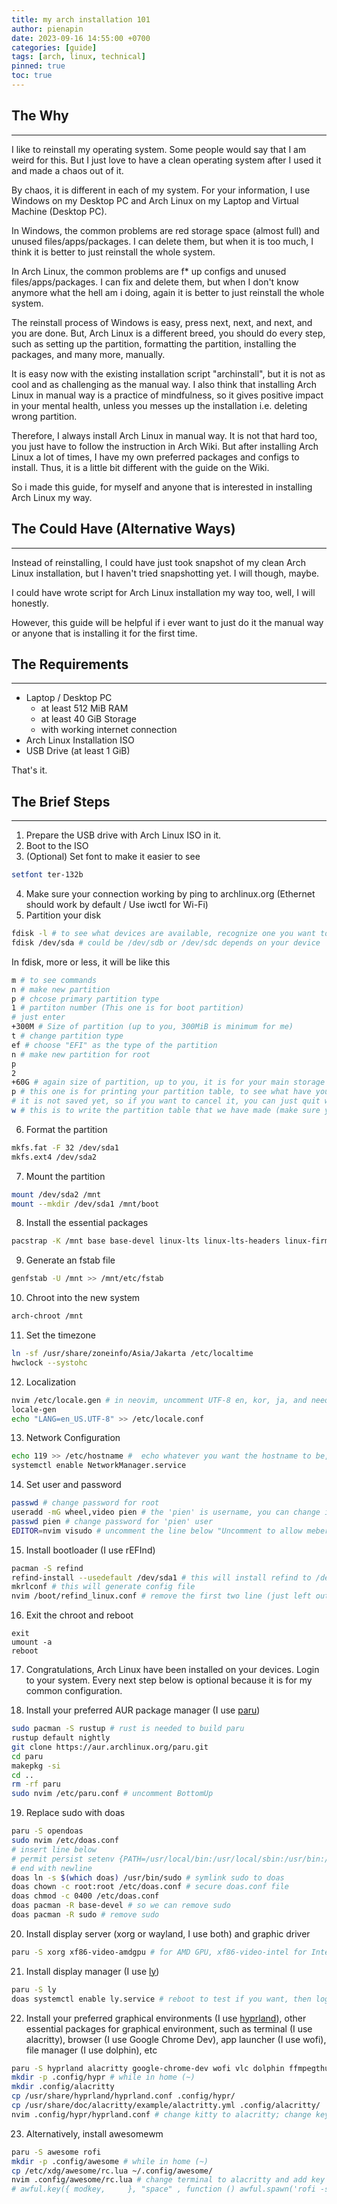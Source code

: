 ```yaml
---
title: my arch installation 101
author: pienapin
date: 2023-09-16 14:55:00 +0700
categories: [guide]
tags: [arch, linux, technical]
pinned: true
toc: true
---
```


## The Why
---
I like to reinstall my operating system. Some people would say that I am weird for this. But I just love to have a clean operating system after I used it and made a chaos out of it.

By chaos, it is different in each of my system. For your information, I use Windows on my Desktop PC and Arch Linux on my Laptop and Virtual Machine (Desktop PC).

In Windows, the common problems are red storage space (almost full) and unused files/apps/packages. I can delete them, but when it is too much, I think it is better to just reinstall the whole system.

In Arch Linux, the common problems are f* up configs and unused files/apps/packages. I can fix and delete them, but when I don't know anymore what the hell am i doing, again it is better to just reinstall the whole system.

The reinstall process of Windows is easy, press next, next, and next, and you are done. But, Arch Linux is a different breed, you should do every step, such as setting up the partition, formatting the partition, installing the packages, and many more, manually.

It is easy now with the existing installation script "archinstall", but it is not as cool and as challenging as the manual way. I also think that installing Arch Linux in manual way is a practice of mindfulness, so it gives positive impact in your mental health, unless you messes up the installation i.e. deleting wrong partition.

Therefore, I always install Arch Linux in manual way. It is not that hard too, you just have to follow the instruction in Arch Wiki. But after installing Arch Linux a lot of times, I have my own preferred packages and configs to install. Thus, it is a little bit different with the guide on the Wiki.

So i made this guide, for myself and anyone that is interested in installing Arch Linux my way.

## The Could Have (Alternative Ways)
---
Instead of reinstalling, I could have just took snapshot of my clean Arch Linux installation, but I haven't tried snapshotting yet. I will though, maybe.

I could have wrote script for Arch Linux installation my way too, well, I will honestly.

However, this guide will be helpful if i ever want to just do it the manual way or anyone that is installing it for the first time.

## The Requirements
---
* Laptop / Desktop PC
  * at least 512 MiB RAM
  * at least 40 GiB Storage
  * with working internet connection
* Arch Linux Installation ISO
* USB Drive (at least 1 GiB)

That's it.

## The Brief Steps
---
1. Prepare the USB drive with Arch Linux ISO in it.
2. Boot to the ISO
3. (Optional) Set font to make it easier to see
```bash
setfont ter-132b
```
4. Make sure your connection working by ping to archlinux.org (Ethernet should work by default / Use iwctl for Wi-Fi)
5. Partition your disk
```bash
fdisk -l # to see what devices are available, recognize one you want to use
fdisk /dev/sda # could be /dev/sdb or /dev/sdc depends on your device
```
In fdisk, more or less, it will be like this
```bash
m # to see commands
n # make new partition
p # chcose primary partition type
1 # partiton number (This one is for boot partition)
# just enter
+300M # Size of partition (up to you, 300MiB is minimum for me)
t # change partition type
ef # choose "EFI" as the type of the partition
n # make new partition for root
p
2
+60G # again size of partition, up to you, it is for your main storage space
p # this one is for printing your partition table, to see what have you done
# it is not saved yet, so if you want to cancel it, you can just quit with 'q'
w # this is to write the partition table that we have made (make sure you have done the partition right)
```
6. Format the partition
```bash
mkfs.fat -F 32 /dev/sda1
mkfs.ext4 /dev/sda2
```
7. Mount the partition
```bash
mount /dev/sda2 /mnt
mount --mkdir /dev/sda1 /mnt/boot
```
8. Install the essential packages
```bash
pacstrap -K /mnt base base-devel linux-lts linux-lts-headers linux-firmware intel-ucode neovim git networkmanager man
```
9. Generate an fstab file
```bash
genfstab -U /mnt >> /mnt/etc/fstab
```
10. Chroot into the new system
```bash
arch-chroot /mnt
```
11. Set the timezone
```bash
ln -sf /usr/share/zoneinfo/Asia/Jakarta /etc/localtime
hwclock --systohc
```
12. Localization
```bash
nvim /etc/locale.gen # in neovim, uncomment UTF-8 en, kor, ja, and needed locales
locale-gen
echo "LANG=en_US.UTF-8" >> /etc/locale.conf
```
13. Network Configuration
```bash
echo 119 >> /etc/hostname #  echo whatever you want the hostname to be, in my case, 119
systemctl enable NetworkManager.service
```
14. Set user and password
```bash
passwd # change password for root
useradd -mG wheel,video pien # the 'pien' is username, you can change it to whatever you want
passwd pien # change password for 'pien' user
EDITOR=nvim visudo # uncomment the line below "Uncomment to allow mebers of group wheel to execute any command"
```
15. Install bootloader (I use rEFInd)
```bash
pacman -S refind
refind-install --usedefault /dev/sda1 # this will install refind to /dev/sda1
mkrlconf # this will generate config file
nvim /boot/refind_linux.conf # remove the first two line (just left out the boot with minimal option)
```
16. Exit the chroot and reboot
```
exit
umount -a
reboot
```
17. Congratulations, Arch Linux have been installed on your devices. Login to your system. Every next step below is optional because it is for my common configuration.

18. Install your preferred AUR package manager (I use [paru](https://github.com/Morganamilo/paru))
```bash
sudo pacman -S rustup # rust is needed to build paru
rustup default nightly
git clone https://aur.archlinux.org/paru.git
cd paru
makepkg -si
cd ..
rm -rf paru
sudo nvim /etc/paru.conf # uncomment BottomUp
```
19. Replace sudo with doas
```bash
paru -S opendoas
sudo nvim /etc/doas.conf
# insert line below
# permit persist setenv {PATH=/usr/local/bin:/usr/local/sbin:/usr/bin:/usr/sbin} :wheel
# end with newline
doas ln -s $(which doas) /usr/bin/sudo # symlink sudo to doas
doas chown -c root:root /etc/doas.conf # secure doas.conf file
doas chmod -c 0400 /etc/doas.conf
doas pacman -R base-devel # so we can remove sudo
doas pacman -R sudo # remove sudo
```
20. Install display server (xorg or wayland, I use both) and graphic driver
```bash
paru -S xorg xf86-video-amdgpu # for AMD GPU, xf86-video-intel for Intel GPU
```
21. Install display manager (I use [ly](https://github.com/fairyglade/ly))
```bash
paru -S ly
doas systemctl enable ly.service # reboot to test if you want, then login to shell
```
22. Install your preferred graphical environments (I use [hyprland](https://github.com/hyprwm/Hyprland)), other essential packages for graphical environment, such as terminal (I use alacritty), browser (I use Google Chrome Dev), app launcher (I use wofi), file manager (I use dolphin), etc
```bash
paru -S hyprland alacritty google-chrome-dev wofi vlc dolphin ffmpegthumbs kdegraphics-thumbnailers breeze-icons p7zip-gui pulseaudio pavucontrol
mkdir -p .config/hypr # while in home (~)
mkdir .config/alacritty
cp /usr/share/hyprland/hyprland.conf .config/hypr/
cp /usr/share/doc/alacritty/example/alactritty.yml .config/alacritty/
nvim .config/hypr/hyprland.conf # change kitty to alacritty; change key that is binded to alacritty to RETURN; change key that is binded to killactive to Q; change key that binded to wofi to SPACR
```
23. Alternatively, install awesomewm
```bash
paru -S awesome rofi
mkdir -p .config/awesome # while in home (~)
cp /etc/xdg/awesome/rc.lua ~/.config/awesome/
nvim .config/awesome/rc.lua # change terminal to alacritty and add key bind to use rofi as app launcher with mod+space
# awful.key({ modkey,     }, "space" , function () awful.spawn('rofi -show drun') end, {description = "open app launcher", group = "launcher" }),
```